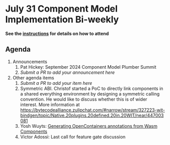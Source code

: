 # July 31 Component Model Implementation Bi-weekly

**See the [instructions](../README.md) for details on how to attend**

## Agenda
1. Announcements
    1. Pat Hickey: September 2024 Component Model Plumber Summit
    1. _Submit a PR to add your announcement here_
1. Other agenda items
    1. _Submit a PR to add your item here_
    2. Symmetric ABI. 
       Christof started a PoC to directly link components in a shared everything environment 
       by designing a symmetric calling convention. He would like to discuss whether this is of wider interest.
       More information at https://bytecodealliance.zulipchat.com/#narrow/stream/327223-wit-bindgen/topic/Native.20plugins.20defined.20in.20WIT/near/447003081
    3. Yosh Wuyts: [Generating OpenContainers annotations from Wasm Components](https://github.com/WebAssembly/tool-conventions/issues/230)
    4. Victor Adossi: Last call for feature gate discussion
